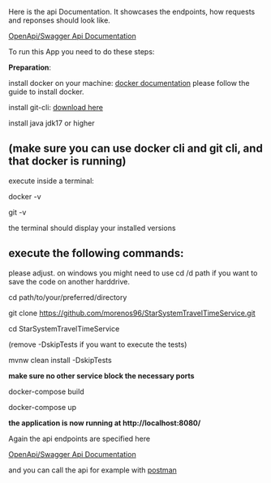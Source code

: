 Here is the api Documentation. It showcases the endpoints, how requests and reponses should look like.

[OpenApi/Swagger Api Documentation](https://morenos96.github.io/StarSystemTravelTimeService/)

To run this App you need to do these steps:

**Preparation**:
  
  install docker on your machine: [docker documentation](https://docs.docker.com/) 
  please follow the guide to install docker.
  
  install git-cli: [download here](https://cli.github.com/)

  install java jdk17 or higher
  
(make sure you can use docker cli and git cli, and that docker is running)
---
execute inside a terminal:

docker -v

git -v

the terminal should display your installed versions

execute the following commands:
---
 please adjust.  on windows you might need to use cd /d path if you want to save the code on another harddrive.

cd path/to/your/preferred/directory


git clone https://github.com/morenos96/StarSystemTravelTimeService.git

cd StarSystemTravelTimeService

(remove -DskipTests if you want to execute the tests)

mvnw clean install -DskipTests 

**make sure no other service block the necessary ports** 

docker-compose build

docker-compose up 



**the application is now running at http://localhost:8080/**

Again the api endpoints are specified here

[OpenApi/Swagger Api Documentation](https://morenos96.github.io/StarSystemTravelTimeService/)

and you can call the api for example with [postman](https://www.postman.com/downloads/)

